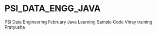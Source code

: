 # PSI_DATA_ENGG_JAVA
PSI Data Engineering February Java Learning Sample Code
Vinay
training
Pratyusha
